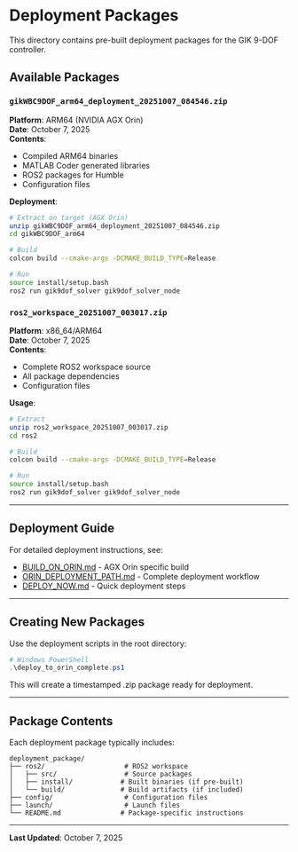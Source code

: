 # Deployment Packages

This directory contains pre-built deployment packages for the GIK 9-DOF controller.

## Available Packages

### `gikWBC9DOF_arm64_deployment_20251007_084546.zip`
**Platform**: ARM64 (NVIDIA AGX Orin)  
**Date**: October 7, 2025  
**Contents**:
- Compiled ARM64 binaries
- MATLAB Coder generated libraries
- ROS2 packages for Humble
- Configuration files

**Deployment**:
```bash
# Extract on target (AGX Orin)
unzip gikWBC9DOF_arm64_deployment_20251007_084546.zip
cd gikWBC9DOF_arm64

# Build
colcon build --cmake-args -DCMAKE_BUILD_TYPE=Release

# Run
source install/setup.bash
ros2 run gik9dof_solver gik9dof_solver_node
```

### `ros2_workspace_20251007_003017.zip`
**Platform**: x86_64/ARM64  
**Date**: October 7, 2025  
**Contents**:
- Complete ROS2 workspace source
- All package dependencies
- Configuration files

**Usage**:
```bash
# Extract
unzip ros2_workspace_20251007_003017.zip
cd ros2

# Build
colcon build --cmake-args -DCMAKE_BUILD_TYPE=Release

# Run
source install/setup.bash
ros2 run gik9dof_solver gik9dof_solver_node
```

---

## Deployment Guide

For detailed deployment instructions, see:
- [BUILD_ON_ORIN.md](../BUILD_ON_ORIN.md) - AGX Orin specific build
- [ORIN_DEPLOYMENT_PATH.md](../ORIN_DEPLOYMENT_PATH.md) - Complete deployment workflow
- [DEPLOY_NOW.md](../DEPLOY_NOW.md) - Quick deployment steps

---

## Creating New Packages

Use the deployment scripts in the root directory:

```powershell
# Windows PowerShell
.\deploy_to_orin_complete.ps1
```

This will create a timestamped .zip package ready for deployment.

---

## Package Contents

Each deployment package typically includes:

```
deployment_package/
├── ros2/                    # ROS2 workspace
│   ├── src/                 # Source packages
│   ├── install/            # Built binaries (if pre-built)
│   └── build/              # Build artifacts (if included)
├── config/                  # Configuration files
├── launch/                  # Launch files
└── README.md               # Package-specific instructions
```

---

**Last Updated**: October 7, 2025
